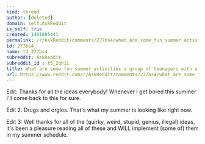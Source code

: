 ```yaml
---
kind: thread
author: [deleted]
domain: self.AskReddit
is_self: true
created: 1401805441
permalink: /r/AskReddit/comments/277bs4/what_are_some_fun_summer_activities_a_group_of/
id: 277bs4
name: t3_277bs4
subreddit: AskReddit
subreddit_id : t5_2qh1i
title: What are some fun summer activities a group of teenagers with a limited budget should try out over the next 3 months?
url: https://www.reddit.com/r/AskReddit/comments/277bs4/what_are_some_fun_summer_activities_a_group_of/
---
```


Edit: Thanks for all the ideas everybody! Whenever I get bored this summer I'll come back to this for sure.

Edit 2: Drugs and orgies. That's what my summer is looking like right now.

Edit 3: Well thanks for all of the (quirky, weird, stupid, genius, illegal) ideas, it's been a pleasure reading all of these and WILL implement (some of) them in my summer schedule.
